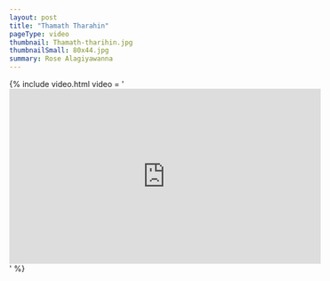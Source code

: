 ```yaml
---
layout: post
title: "Thamath Tharahin"
pageType: video
thumbnail: Thamath-tharihin.jpg
thumbnailSmall: 80x44.jpg
summary: Rose Alagiyawanna
---
```


{% include video.html video = '<iframe width="560" height="315" src="https://www.youtube.com/embed/euDxO3LIOsA" frameborder="0" allowfullscreen></iframe>' %} 
